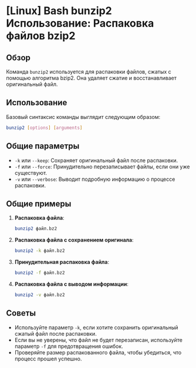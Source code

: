 # [Linux] Bash bunzip2 Использование: Распаковка файлов bzip2

## Обзор
Команда `bunzip2` используется для распаковки файлов, сжатых с помощью алгоритма bzip2. Она удаляет сжатие и восстанавливает оригинальный файл.

## Использование
Базовый синтаксис команды выглядит следующим образом:

```bash
bunzip2 [options] [arguments]
```

## Общие параметры
- `-k` или `--keep`: Сохраняет оригинальный файл после распаковки.
- `-f` или `--force`: Принудительно перезаписывает файлы, если они уже существуют.
- `-v` или `--verbose`: Выводит подробную информацию о процессе распаковки.

## Общие примеры
1. **Распаковка файла**:
   ```bash
   bunzip2 файл.bz2
   ```

2. **Распаковка файла с сохранением оригинала**:
   ```bash
   bunzip2 -k файл.bz2
   ```

3. **Принудительная распаковка файла**:
   ```bash
   bunzip2 -f файл.bz2
   ```

4. **Распаковка файла с выводом информации**:
   ```bash
   bunzip2 -v файл.bz2
   ```

## Советы
- Используйте параметр `-k`, если хотите сохранить оригинальный сжатый файл после распаковки.
- Если вы не уверены, что файл не будет перезаписан, используйте параметр `-f` для предотвращения ошибок.
- Проверяйте размер распакованного файла, чтобы убедиться, что процесс прошел успешно.